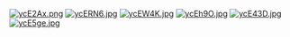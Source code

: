 [![ycE2Ax.png](https://s3.ax1x.com/2021/02/16/ycE2Ax.png)](https://imgchr.com/i/ycE2Ax)
[![ycERN6.jpg](https://s3.ax1x.com/2021/02/16/ycERN6.jpg)](https://imgchr.com/i/ycERN6)
[![ycEW4K.jpg](https://s3.ax1x.com/2021/02/16/ycEW4K.jpg)](https://imgchr.com/i/ycEW4K)
[![ycEh9O.jpg](https://s3.ax1x.com/2021/02/16/ycEh9O.jpg)](https://imgchr.com/i/ycEh9O)
[![ycE43D.jpg](https://s3.ax1x.com/2021/02/16/ycE43D.jpg)](https://imgchr.com/i/ycE43D)
[![ycE5ge.jpg](https://s3.ax1x.com/2021/02/16/ycE5ge.jpg)](https://imgchr.com/i/ycE5ge)